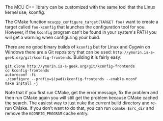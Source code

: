 The MCU C++ library can be customized with the same tool that the Linux kernel use; kconfig.

The CMake function `mcucpp_configure_target(TARGET foo)` want to create a target called `foo-kconfig` that launches the
configuration tool for you. However, if the `kconfig` program can't be found in your system's PATH you will get a
warning when configuring your build.

There are no good binary builds of `kconfig` but for Linux and Cygwin on Windows there are a Git repository that can be
used: `http://ymorin.is-a-geek.org/git/kconfig-frontends`. Building it is fairly easy:

    git clone http://ymorin.is-a-geek.org/git/kconfig-frontends
    cd kconfig-frontends
    autoreconf -fi
    ./configure --prefix=$(pwd)/kconfig-frontends --enable-mconf
    make install -j

Note that if you first run CMake, get the error message, fix the problem and then run CMake again you will still get the
problem because CMake cached the search. The easiest way to just nuke the current build directory and re-run CMake. If
you don't want to do that, you can run `ccmake $src_dir` and remove the `KCONFIG_PROGRAM` cache entry.
